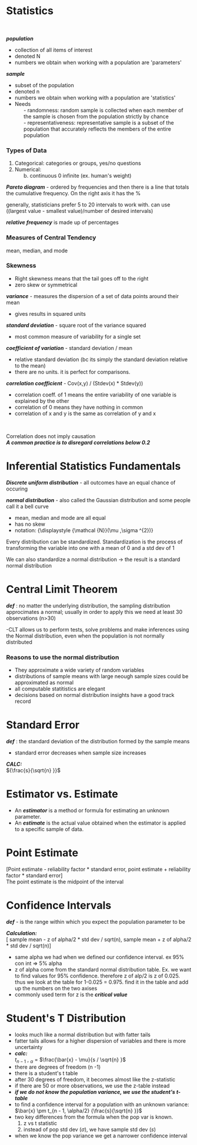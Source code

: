 # Statistics
<br>

***population*** 
- collection of all items of interest
- denoted N
- numbers we obtain when working with a population are 'parameters'

***sample***
- subset of the population
- denoted n
- numbers we obtain when working with a population are 'statistics'
- Needs
  <ul> 
      - randomness: random sample is collected when each member of the sample is chosen from the population strictly by chance <br>
      - representativeness: representative sample is a subset of the population that accurately reflects the members of the entire population <br>
  </ul>

### Types of Data
1. Categorical: categories or groups, yes/no questions  
2. Numerical:
    <ul>
        <a. discrete - finite (ex. number of children you want to have) <br>
        b. continuous 0 infinite (ex. human's weight)
    </ul>


***Pareto diagram*** - ordered by frequencies and then there is a line that totals the cumulative frequency. On the right axis it has the %

generally, statisticians prefer 5 to 20 intervals to work with. can use ((largest value - smallest value)/number of desired intervals)

***relative frequency*** is made up of percentages

### Measures of Central Tendency
mean, median, and mode
<br>

### Skewness
- Right skewness means that the tail goes off to the right
- zero skew or symmetrical

***variance*** - measures the dispersion of a set of data points around their mean
- gives results in squared units

***standard deviation*** - square root of the variance squared
- most common measure of variability for a single set

***coefficient of variation*** - standard deviation / mean
- relative standard deviation (bc its simply the standard deviation relative to the mean)
- there are no units. it is perfect for comparisons.

***correlation coefficient*** - Cov(x,y) / (Stdev(x) * Stdev(y))
- correlation coeff. of 1 means the entire variability of one variable is explained by the other
- correlation of 0 means they have nothing in common
- correlation of x and y is the same as correlation of y and x

<br>

  Correlation does not imply causation <br>
  ***A common practice is to disregard correlations below 0.2***

  # Inferential Statistics Fundamentals

  ***Discrete uniform distribution*** - all outcomes have an equal chance of occuring

  ***normal distribution*** - also called the Gaussian distribution and some people call it a bell curve <br> 
  - mean, median and mode are all equal <br>
  - has no skew
  - notation: {\displaystyle {\mathcal {N}}(\mu ,\sigma ^{2})}

Every distribution can be standardized. Standardization is the process of transforming the variable into one with a mean of 0 and a std dev of 1 <br>

We can also standardize a normal distribution -> the result is a standard normal distribution

# Central Limit Theorem

***def*** : no matter the underlying distribution, the sampling distribution approcimates a normal; usually in order to apply this we need at least 30 observations (n>30)

-CLT allows us to perform tests, solve problems and make inferences using the Normal distribution, even when the population is not normally distributed 

### Reasons to use the normal distribution
- They approximate a wide variety of random variables
- distributions of sample means with large neough sample sizes could be approximated as normal
- all computable statitistics are elegant
- decisions based on normal distribution insights have a good track record

# Standard Error
***def*** : the standard deviation of the distribution formed by the sample means

- standard error decreases when sample size increases

***CALC:*** <br>${\frac{s}{\sqrt{n} }}$

# Estimator vs. Estimate
- An ***estimator*** is a method or formula for estimating an unknown parameter.
- An ***estimate*** is the actual value obtained when the estimator is applied to a specific sample of data.

# Point Estimate

[Point estimate - reliability factor * standard error, point estimate + reliability factor * standard error]
<br>The point estimate is the midpoint of the interval

# Confidence Intervals

***def*** - is the range within which you expect the population parameter to be

***Calculation:***
<br>[ sample mean - z of alpha/2 * std dev / sqrt(n), sample mean + z of alpha/2 * std dev / sqrt(n)]
- same alpha we had when we defined our confidence interval. ex 95% con int => 5% alpha
- z of alpha come from the standard normal distribution table. Ex. we want to find values for 95% confidence. therefore z of alp/2 is z of 0.025. thus we look at the table for 1-0.025 = 0.975. find it in the table and add up the numbers on the two axises
- commonly used term for z is the ***critical value***

# Student's T Distribution

- looks much like a normal distribution but with fatter tails
- fatter tails allows for a higher dispersion of variables and there is more uncertainty
- ***calc:*** 
<br>$t_{n - 1}$ , $_\alpha$ = $\frac{\bar{x} - \mu}{s / \sqrt{n} }$
- there are degrees of freedom (n -1)
- there is a student's t  table
- after 30 degrees of freedom, it becomes almost like the z-statistic
- if there are 50 or more observations, we use the z-table instead
- ***if we do not know the population variance, we use the student's t-table***
- to find a confidence interval for a population with an unknown variance: <br> $\bar{x} \pm t_{n - 1,  \alpha/2} {\frac{s}{\sqrt{n} }}$
- two key differences from the formula when the pop var is known.
  1) z vs t statistic
  2) instead of pop std dev ($\sigma$), we have sample std dev (*s*)
- when we know the pop variance we get a narrower confidence interval
